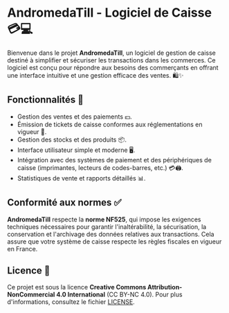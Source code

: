 # AndromedaTill - Logiciel de Caisse 💳💻

Bienvenue dans le projet **AndromedaTill**, un logiciel de gestion de caisse destiné à simplifier et sécuriser les transactions dans les commerces. Ce logiciel est conçu pour répondre aux besoins des commerçants en offrant une interface intuitive et une gestion efficace des ventes. 🛍️✨

## Fonctionnalités 🔧

- Gestion des ventes et des paiements 💵.
- Émission de tickets de caisse conformes aux réglementations en vigueur 🧾.
- Gestion des stocks et des produits 📦.
- Interface utilisateur simple et moderne 🖥️.
- Intégration avec des systèmes de paiement et des périphériques de caisse (imprimantes, lecteurs de codes-barres, etc.) 💳🖨️.
- Statistiques de vente et rapports détaillés 📊.

## Conformité aux normes ✅

**AndromedaTill** respecte la **norme NF525**, qui impose les exigences techniques nécessaires pour garantir l'inaltérabilité, la sécurisation, la conservation et l'archivage des données relatives aux transactions. Cela assure que votre système de caisse respecte les règles fiscales en vigueur en France.

## Licence 📜

Ce projet est sous la licence **Creative Commons Attribution-NonCommercial 4.0 International** (CC BY-NC 4.0). Pour plus d'informations, consultez le fichier [LICENSE](./LICENSE).
